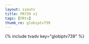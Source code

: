 ```yaml
--- 
layout: sieutv
title: FR739 s1
tags: [FRtv]
thumb_re: globiptv739
---
```

{% include tvadv key="globiptv739" %} 
